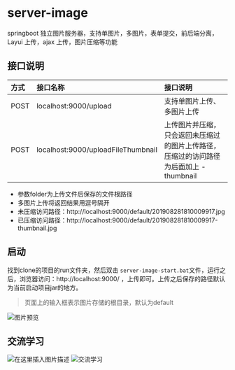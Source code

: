 # server-image

springboot 独立图片服务器，支持单图片，多图片，表单提交，前后端分离，Layui 上传，ajax 上传，图片压缩等功能

## 接口说明

| 方式 | 接口名称 | 接口说明 |
|:--|:--|:--|
| POST | localhost:9000/upload |支持单图片上传、多图片上传 |
| POST | localhost:9000/uploadFileThumbnail | 上传图片并压缩，只会返回未压缩过的图片上传路径，压缩过的访问路径为后面加上 -thumbnail |

- 参数folder为上传文件后保存的文件根路径
- 多图片上传将返回结果用逗号隔开
- 未压缩访问路径：http://localhost:9000/default/201908281810009917.jpg
- 已压缩访问路径：http://localhost:9000/default/201908281810009917-thumbnail.jpg

## 启动

找到clone的项目的run文件夹，然后双击 `server-image-start.bat`文件，运行之后，浏览器访问：http://localhost:9000/ ，上传即可。上传之后保存的路径默认为当前启动项目jar的地方。

> 页面上的输入框表示图片存储的根目录，默认为default

![图片预览](https://github.com/Tellsea/server-image/blob/master/images/1.png)

## 交流学习

![在这里插入图片描述](https://github.com/Tellsea/springboot-learn/blob/master/doc/images/emoticon1.jpg)
![交流学习](https://github.com/Tellsea/springboot-learn/blob/master/doc/images/qq-group.png)
